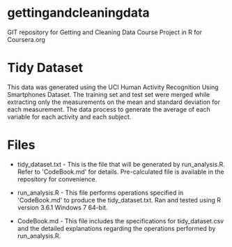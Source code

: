 gettingandcleaningdata
==========================================
GIT repository for Getting and Cleaning Data Course Project in R for Coursera.org


# Tidy Dataset
This data was generated using the UCI Human Activity Recognition Using Smartphones Dataset.
The training set and test set were merged while extracting only the measurements on the mean and standard deviation for each measurement. The data process to generate the average of
each variable for each activity and each subject.

# Files
* tidy_dataset.txt
        - This is the file that will be generated by run_analysis.R. Refer to 'CodeBook.md' for details. Pre-calculated file is available in the repository for convenience.

* run_analysis.R
        - This file performs operations specified in 'CodeBook.md' to produce the tidy_dataset.txt. Ran and tested using R version 3.6.1 Windows 7 64-bit.
        
* CodeBook.md
        - This file includes the specifications for tidy_dataset.csv and the detailed explanations regarding the operations performed by run_analysis.R. 